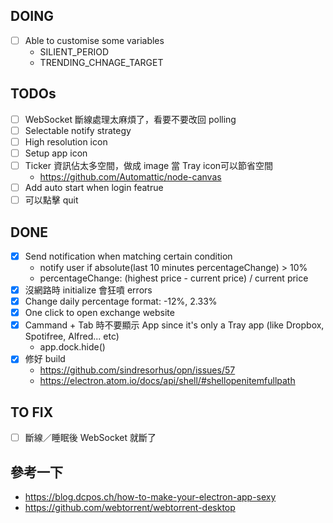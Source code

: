 ## DOING


- [ ] Able to customise some variables
  - SILIENT_PERIOD
  - TRENDING_CHNAGE_TARGET


## TODOs

- [ ] WebSocket 斷線處理太麻煩了，看要不要改回 polling
- [ ] Selectable notify strategy
- [ ] High resolution icon
- [ ] Setup app icon
- [ ] Ticker 資訊佔太多空間，做成 image 當 Tray icon可以節省空間
  - https://github.com/Automattic/node-canvas
- [ ] Add auto start when login featrue
- [ ] 可以點擊 quit

## DONE

- [x] Send notification when matching certain condition
  - notify user if absolute(last 10 minutes percentageChange) > 10%
  - percentageChange: (highest price - current price) / current price
- [x] 沒網路時 initialize 會狂噴 errors
- [x] Change daily percentage format: -12%, 2.33%
- [x] One click to open exchange website
- [x] Cammand + Tab 時不要顯示 App since it's only a Tray app (like Dropbox, Spotifree, Alfred... etc)
  - app.dock.hide()
- [x] 修好 build
  - https://github.com/sindresorhus/opn/issues/57
  - https://electron.atom.io/docs/api/shell/#shellopenitemfullpath

## TO FIX

- [ ] 斷線／睡眠後 WebSocket 就斷了

## 參考一下

* https://blog.dcpos.ch/how-to-make-your-electron-app-sexy
* https://github.com/webtorrent/webtorrent-desktop
